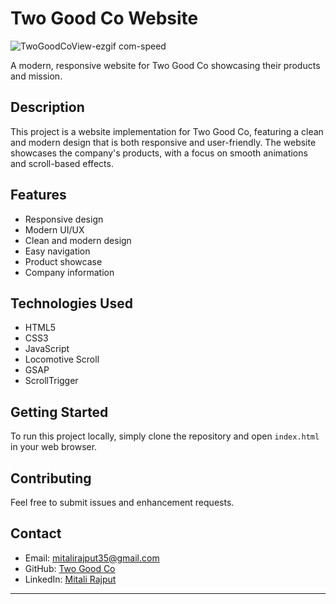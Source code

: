 # Two Good Co Website

![TwoGoodCoView-ezgif com-speed](https://github.com/user-attachments/assets/ea516f8d-3d77-4df4-9896-ceec56e346f8)

A modern, responsive website for Two Good Co showcasing their products and mission.

## Description

This project is a website implementation for Two Good Co, featuring a clean and modern design that is both responsive and user-friendly. The website showcases the company's products, with a focus on smooth animations and scroll-based effects.

## Features

- Responsive design
- Modern UI/UX
- Clean and modern design
- Easy navigation
- Product showcase
- Company information

## Technologies Used

- HTML5
- CSS3
- JavaScript
- Locomotive Scroll
- GSAP
- ScrollTrigger

## Getting Started

To run this project locally, simply clone the repository and open `index.html` in your web browser.

## Contributing

Feel free to submit issues and enhancement requests.

## Contact

- Email: mitalirajput35@gmail.com
- GitHub: [Two Good Co](https://github.com/mitalirajput35/Two_Good_Co_-Front-End-)
- LinkedIn: [Mitali Rajput](https://www.linkedin.com/in/mitalirajput35/)

---
